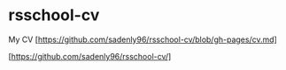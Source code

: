 # rsschool-cv
My CV
[https://github.com/sadenly96/rsschool-cv/blob/gh-pages/cv.md]


[https://github.com/sadenly96/rsschool-cv/]